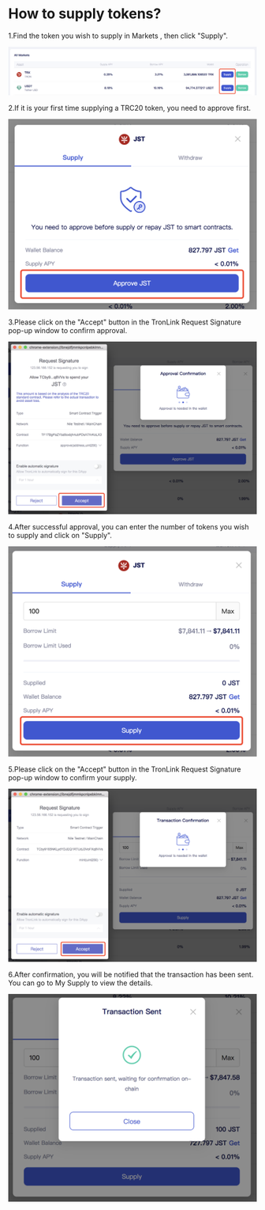 # How to supply tokens?

1.Find the token you wish to supply in Markets , then click "Supply".

&#x20;![](<../../../.gitbook/assets/图片 (17).png>)

2.If it is your first time supplying a TRC20 token, you need to approve first.

&#x20;![](<../../../.gitbook/assets/图片 (24).png>)

3.Please click on the "Accept" button in the TronLink Request Signature pop-up window to confirm approval.

&#x20;![](<../../../.gitbook/assets/图片 (10).png>)

4.After successful approval, you can enter the number of tokens you wish to supply and click on "Supply".

&#x20;![](<../../../.gitbook/assets/图片 (14).png>)

5.Please click on the "Accept" button in the TronLink Request Signature pop-up window to confirm your supply.

&#x20;![](<../../../.gitbook/assets/图片 (18).png>)

6.After confirmation, you will be notified that the transaction has been sent. You can go to My Supply to view the details.

![](<../../../.gitbook/assets/图片 (21).png>)
